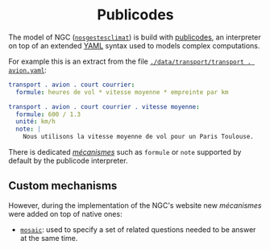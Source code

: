 <h1 align="center">Publicodes</h1>

The model of NGC
([`nosgestesclimat`](https://github.com/datagir/nosgestesclimat/tree/master/data))
is build with [publicodes](https://publi.codes/), an interpreter on top of an
extended [YAML](https://yaml.org/) syntax used to models complex computations.

For example this is an extract from the file [`./data/transport/transport .
avion.yaml`](https://github.com/datagir/nosgestesclimat/blob/master/data/transport/transport%20.%20avion.yaml):

```yaml
transport . avion . court courrier:
  formule: heures de vol * vitesse moyenne * empreinte par km

transport . avion . court courrier . vitesse moyenne:
  formule: 600 / 1.3
  unité: km/h
  note: |
    Nous utilisons la vitesse moyenne de vol pour un Paris Toulouse.
```

There is dedicated [_mécanismes_](https://publi.codes/docs/m%C3%A9canismes)
such as `formule` or `note` supported by default by the publicode interpreter.

## Custom mechanisms

However, during the implementation of the NGC's website new _mécanismes_ were
added on top of native ones:

* [`mosaic`](https://github.com/datagir/nosgestesclimat-site/wiki/mosaic):
    used to specify a set of related questions needed to be answer at the same
    time.
